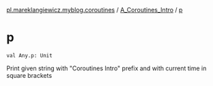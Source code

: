 [pl.mareklangiewicz.myblog.coroutines](../index.md) / [A_Coroutines_Intro](index.md) / [p](.)

# p

`val Any.p: Unit`

Print given string with "Coroutines Intro" prefix and with current time in square brackets

